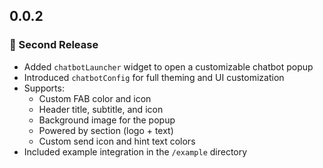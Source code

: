 ## 0.0.2
### 🎉 Second Release

- Added `chatbotLauncher` widget to open a customizable chatbot popup
- Introduced `chatbotConfig` for full theming and UI customization
- Supports:
  - Custom FAB color and icon
  - Header title, subtitle, and icon
  - Background image for the popup
  - Powered by section (logo + text)
  - Custom send icon and hint text colors
- Included example integration in the `/example` directory
